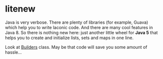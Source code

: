 litenew
=======

Java is very verbose. There are plenty of libraries (for example, Guava) which help you to write laconic code. And there
are many cool features in Java 8. So there is nothing new here: just another little wheel for **Java 5** that helps you
to create and initialize lists, sets and maps in one line.

Look at
[Builders](main/litenew/Builders.java)
class. May be that code will save you some amount of hassle...